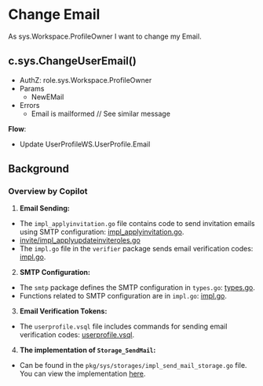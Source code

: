 # Change Email

As sys.Workspace.ProfileOwner I want to change my Email.

## c.sys.ChangeUserEmail()

- AuthZ: role.sys.Workspace.ProfileOwner
- Params
  - NewEMail
- Errors
  - Email is mailformed // See similar message

**Flow**:

- Update UserProfileWS.UserProfile.Email

## Background

### Overview by Copilot

1. **Email Sending:**

- The `impl_applyinvitation.go` file contains code to send invitation emails using SMTP configuration: [impl_applyinvitation.go](https://github.com/voedger/voedger/blob/5935d2eaefc92dad72dbaab94a33e47d16d2264a/pkg/sys/invite/impl_applyinvitation.go#L33-L109).
- [invite/impl_applyupdateinviteroles.go](https://github.com/voedger/voedger/blob/90c38e54b2e52fb9514d9a371a99ef645dc0968c/pkg/sys/invite/impl_applyupdateinviteroles.go#L86)
- The `impl.go` file in the `verifier` package sends email verification codes: [impl.go](https://github.com/voedger/voedger/blob/5935d2eaefc92dad72dbaab94a33e47d16d2264a/pkg/sys/verifier/impl.go#L45-L104).

2. **SMTP Configuration:**

- The `smtp` package defines the SMTP configuration in `types.go`: [types.go](https://github.com/voedger/voedger/blob/5935d2eaefc92dad72dbaab94a33e47d16d2264a/pkg/sys/smtp/types.go#L1-L13).
- Functions related to SMTP configuration are in `impl.go`: [impl.go](https://github.com/voedger/voedger/blob/5935d2eaefc92dad72dbaab94a33e47d16d2264a/pkg/sys/smtp/impl.go#L1-L15).

3. **Email Verification Tokens:**

- The `userprofile.vsql` file includes commands for sending email verification codes: [userprofile.vsql](https://github.com/voedger/voedger/blob/5935d2eaefc92dad72dbaab94a33e47d16d2264a/pkg/sys/userprofile.vsql#L1-L67).

4. **The implementation of `Storage_SendMail`:**

- Can be found in the `pkg/sys/storages/impl_send_mail_storage.go` file. You can view the implementation [here](https://github.com/voedger/voedger/blob/5935d2eaefc92dad72dbaab94a33e47d16d2264a/pkg/sys/storages/impl_send_mail_storage.go#L1-L126).
